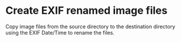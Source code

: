 # Create EXIF renamed image files
Copy image files from the source directory to the destination directory using the EXIF Date/Time to rename the files.
